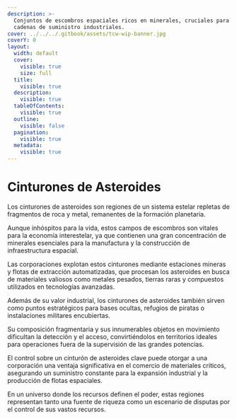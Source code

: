 ```yaml
---
description: >-
  Conjuntos de escombros espaciales ricos en minerales, cruciales para las
  cadenas de suministro industriales.
cover: ../../../.gitbook/assets/tcw-wip-banner.jpg
coverY: 0
layout:
  width: default
  cover:
    visible: true
    size: full
  title:
    visible: true
  description:
    visible: true
  tableOfContents:
    visible: true
  outline:
    visible: false
  pagination:
    visible: true
  metadata:
    visible: true
---
```


# Cinturones de Asteroides

Los cinturones de asteroides son regiones de un sistema estelar repletas de fragmentos de roca y metal, remanentes de la formación planetaria.

Aunque inhóspitos para la vida, estos campos de escombros son vitales para la economía interestelar, ya que contienen una gran concentración de minerales esenciales para la manufactura y la construcción de infraestructura espacial.

Las corporaciones explotan estos cinturones mediante estaciones mineras y flotas de extracción automatizadas, que procesan los asteroides en busca de materiales valiosos como metales pesados, tierras raras y compuestos utilizados en tecnologías avanzadas.

Además de su valor industrial, los cinturones de asteroides también sirven como puntos estratégicos para bases ocultas, refugios de piratas o instalaciones militares encubiertas.

Su composición fragmentaria y sus innumerables objetos en movimiento dificultan la detección y el acceso, convirtiéndolos en territorios ideales para operaciones fuera de la supervisión de las grandes potencias.

El control sobre un cinturón de asteroides clave puede otorgar a una corporación una ventaja significativa en el comercio de materiales críticos, asegurando un suministro constante para la expansión industrial y la producción de flotas espaciales.

En un universo donde los recursos definen el poder, estas regiones representan tanto una fuente de riqueza como un escenario de disputas por el control de sus vastos recursos.
